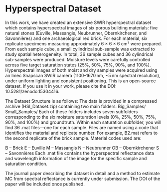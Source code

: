 # Hyperspectral Dataset
In this work, we have created an extensive SWIR hyperspectral dataset which contains hyperspectral images of six porous building materials: five natural stones (Euville, Massangis, Neubrunner, Obernkirchener, and Savonnières) and one archaeological red brick. For each material, six replicate specimens measuring approximately 6 × 6 × 6 cm³ were prepared. From each sample cube, a small cylindrical sub-sample was extracted to study spatial heterogeneity. In total, 36 sample cubes and 36 cylindrical sub-samples were produced. Moisture levels were carefully controlled across five target saturation states (25%, 50%, 75%, 90%, and 100%). Hyperspectral images of both moist and dry samples were acquired using an Imec Snapscan SWIR camera (1100–1670 nm, ~5 nm spectral resolution), under uniform lighting and consistent positioning.
This is an open-source dataset. If you use it in your work, please cite the DOI: 10.5281/zenodo.15304416. 

The Dataset Structure is as follows:
The data is provided in a compressed archive (HSI_Dataset.zip) containing two main folders:
Big_Samples/
Small_Samples/
Each of these folders includes seven subfolders corresponding to the six moisture saturation levels (0%, 25%, 50%, 75%, 90%, and 100%) and groundtruth. Within each saturation subfolder, you will find 36 .mat files—one for each sample. Files are named using a code that identifies the material and replicate number. For example, B2.mat refers to the second replicate of the brick sample. Material codes used are:

B – Brick
E – Euville
M – Massangis
N – Neubrunner
OB – Obernkirchener
S – Savonnières
Each .mat file contains the hyperspectral reflectance data and wavelength information of the image for the specific sample and saturation condition.


The journal paper describing the dataset in detail and a method to estimate MC from spectral reflectance is currently under submission. The DOI of the paper will be included once published.
